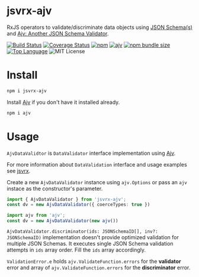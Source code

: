 # jsvrx-ajv

RxJS operators to validate/discriminate data objects using [JSON Schema(s)](https://json-schema.org/) and [Ajv: Another JSON Schema Validator](https://ajv.js.org/).

[![Build Status](https://travis-ci.com/Gadicuz/jsvrx.svg?branch=master)](https://travis-ci.com/Gadicuz/jsvrx)
[![Coverage Status](https://coveralls.io/repos/github/Gadicuz/jsvrx/badge.svg?branch=master)](https://coveralls.io/github/Gadicuz/jsvrx?branch=master)
[![npm](https://img.shields.io/npm/v/jsvrx-ajv)](https://www.npmjs.com/package/jsvrx-ajv)
[![ajv](https://img.shields.io/github/package-json/dependency-version/gadicuz/jsvrx/dev/ajv)](https://www.npmjs.com/package/ajv)
[![npm bundle size](https://img.shields.io/bundlephobia/min/jsvrx-ajv)](https://bundlephobia.com/result?p=jsvrx-ajv)
[![Top Language](https://img.shields.io/github/languages/top/gadicuz/jsvrx)](https://github.com/gadicuz/jsvrx)
![MIT License](https://img.shields.io/npm/l/jsvrx-ajv)

# Install

```bash
npm i jsvrx-ajv
```

Install [Ajv](https://www.npmjs.com/package/ajv) if you don't have it installed already.

```bash
npm i ajv
```

# Usage

`AjvDataValidtor` is `DataValidator` interface implementation using [Ajv](https://ajv.js.org/).

For more information about `DataValidation` interface and usage examples see [jsvrx](https://www.npmjs.com/package/jsvrx).

Create a new `AjvDataValidator` instance using `ajv.Options` or pass an `ajv` instace as the constructor's parameter.

```typescript
import { AjvDataValidator } from 'jsvrx-ajv';
const dv = new AjvDataValidator({ coerceTypes: true })

import ajv from 'ajv';
const dv = new AjvDataValidator(new ajv())
```

`AjvDataValidator.discriminator(ids: JSONSchemaID[], inv?: JSONSchemaID)` implementation doesn't provide optimized validation for multiple JSON Schemas. It executes single JSON Schema validation attempts in `ids` array order. Fill the `ids` array accordingly.

`ValidationError.e` holds `ajv.ValidateFunction.errors` for the __validator__ error and array of `ajv.ValidateFunction.errors` for the __discriminator__ error.

